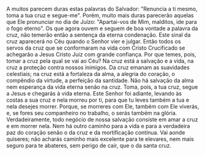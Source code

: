 
A muitos parecem duras estas palavras do Salvador: "Renuncia a ti mesmo, toma a tua cruz e segue-me". Porém, muito mais duras parecerão aquelas que Ele pronunciar no dia de Juízo: "Apartai-vos de Mim, malditos, ide para o fogo eterno". Os que agora ouvem e seguem de boa vontade a palavra da cruz, não temerão então a sentença da eterna condenação. Este sinal da cruz aparecerá no Céu quando o Senhor vier e julgar. Então todos os servos da cruz que se conformaram na vida com Cristo Crucificado se achegarão a Jesus Cristo Juiz com grande confiança. Por que temes, pois, tomar a cruz pela qual se vai ao Céu? Na cruz está a salvação e a vida, na cruz a proteção contra nossos inimigos. Da cruz emanam as suavidades celestiais; na cruz está a fortaleza da alma, a alegria do coração, o compêndio da virtude, a perfeição da santidade. Não há salvação da alma nem esperança da vida eterna senão na cruz. Toma, pois, a tua cruz, segue a Jesus e chegarás à vida eterna. Este Senhor foi adiante, levando às costas a sua cruz e nela morreu por ti, para que tu leves também a tua e nela desejes morrer. Porque, se morreres com Ele, também com Ele viverás, e, se fores seu companheiro no trabalho, o serás também na glória. Verdadeiramente, todo negócio de nossa salvação consiste em amar a cruz e em morrer nela. Nem há outro caminho para a vida e para a verdadeira paz do coração senão o da cruz e da mortificação contínua. Vai aonde quiseres; não acharás caminho mais excelente para te elevares, nem mais seguro para te abateres, sem perigo de cair, que o da santa cruz.


